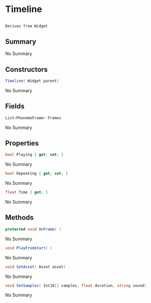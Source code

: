 # Timeline

## 
```c#
Derives from Widget
```

## Summary

No Summary
## Constructors

```c#
Timeline( Widget parent) 
```
No Summary
## Fields

```c#
List<PhonemeFrame> Frames
```
No Summary
## Properties

```c#
bool Playing { get; set; } 
```
No Summary
```c#
bool Repeating { get; set; } 
```
No Summary
```c#
float Time { get; } 
```
No Summary
## Methods

```c#
protected void OnFrame( ) 
```
No Summary
```c#
void PlayFromStart( ) 
```
No Summary
```c#
void SetAsset( Asset asset) 
```
No Summary
```c#
void SetSamples( Int16[] samples, float duration, string sound) 
```
No Summary
